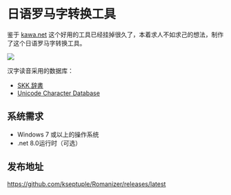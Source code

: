 # 日语罗马字转换工具
鉴于 [kawa.net](https://www.kawa.net/works/ajax/romanize/japanese.html) 这个好用的工具已经挂掉很久了，本着求人不如求己的想法，制作了这个日语罗马字转换工具。

![](https://github.com/user-attachments/assets/ebd74e47-1c51-458d-a6d7-0a6a52e5316b)

汉字读音采用的数据库：

* [SKK 辞書](https://skk-dev.github.io/dict/)
* [Unicode Character Database](https://www.unicode.org/ucd/)

## 系统需求
* Windows 7 或以上的操作系统
* .net 8.0运行时（可选）


## 发布地址
https://github.com/kseptuple/Romanizer/releases/latest
